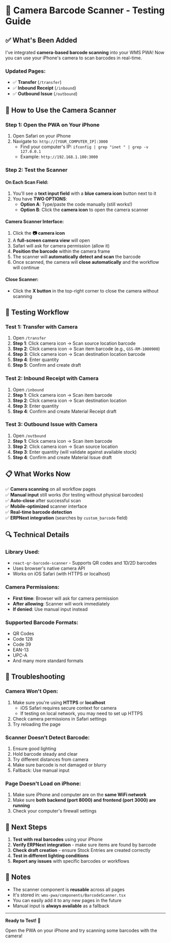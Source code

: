 # 📱 Camera Barcode Scanner - Testing Guide

## ✅ What's Been Added

I've integrated **camera-based barcode scanning** into your WMS PWA! Now you can use your iPhone's camera to scan barcodes in real-time.

### Updated Pages:
- ✅ **Transfer** (`/transfer`)
- ✅ **Inbound Receipt** (`/inbound`)
- ✅ **Outbound Issue** (`/outbound`)

## 📸 How to Use the Camera Scanner

### Step 1: Open the PWA on Your iPhone
1. Open Safari on your iPhone
2. Navigate to: `http://[YOUR_COMPUTER_IP]:3000`
   - Find your computer's IP: `ifconfig | grep "inet " | grep -v 127.0.0.1`
   - Example: `http://192.168.1.100:3000`

### Step 2: Test the Scanner

#### On Each Scan Field:
1. You'll see a **text input field** with a **blue camera icon** button next to it
2. You have **TWO OPTIONS**:
   - **Option A**: Type/paste the code manually (still works!)
   - **Option B**: Click the **camera icon** to open the camera scanner

#### Camera Scanner Interface:
1. Click the **📷 camera icon**
2. A **full-screen camera view** will open
3. Safari will ask for camera permission (allow it)
4. **Position the barcode** within the camera frame
5. The scanner will **automatically detect and scan** the barcode
6. Once scanned, the camera will **close automatically** and the workflow will continue

#### Close Scanner:
- Click the **X button** in the top-right corner to close the camera without scanning

## 🧪 Testing Workflow

### Test 1: Transfer with Camera
1. Open `/transfer`
2. **Step 1**: Click camera icon → Scan source location barcode
3. **Step 2**: Click camera icon → Scan item barcode (e.g., `GSS-RM-1000900`)
4. **Step 3**: Click camera icon → Scan destination location barcode
5. **Step 4**: Enter quantity
6. **Step 5**: Confirm and create draft

### Test 2: Inbound Receipt with Camera
1. Open `/inbound`
2. **Step 1**: Click camera icon → Scan item barcode
3. **Step 2**: Click camera icon → Scan destination location
4. **Step 3**: Enter quantity
5. **Step 4**: Confirm and create Material Receipt draft

### Test 3: Outbound Issue with Camera
1. Open `/outbound`
2. **Step 1**: Click camera icon → Scan item barcode
3. **Step 2**: Click camera icon → Scan source location
4. **Step 3**: Enter quantity (will validate against available stock)
5. **Step 4**: Confirm and create Material Issue draft

## 📋 What Works Now

✅ **Camera scanning** on all workflow pages  
✅ **Manual input** still works (for testing without physical barcodes)  
✅ **Auto-close** after successful scan  
✅ **Mobile-optimized** scanner interface  
✅ **Real-time barcode detection**  
✅ **ERPNext integration** (searches by `custom_barcode` field)

## 🔍 Technical Details

### Library Used:
- `react-qr-barcode-scanner` - Supports QR codes and 1D/2D barcodes
- Uses browser's native camera API
- Works on iOS Safari (with HTTPS or localhost)

### Camera Permissions:
- **First time**: Browser will ask for camera permission
- **After allowing**: Scanner will work immediately
- **If denied**: Use manual input instead

### Supported Barcode Formats:
- QR Codes
- Code 128
- Code 39
- EAN-13
- UPC-A
- And many more standard formats

## 🚨 Troubleshooting

### Camera Won't Open:
1. Make sure you're using **HTTPS** or **localhost**
   - iOS Safari requires secure context for camera
   - If testing on local network, you may need to set up HTTPS
2. Check camera permissions in Safari settings
3. Try reloading the page

### Scanner Doesn't Detect Barcode:
1. Ensure good lighting
2. Hold barcode steady and clear
3. Try different distances from camera
4. Make sure barcode is not damaged or blurry
5. Fallback: Use manual input

### Page Doesn't Load on iPhone:
1. Make sure iPhone and computer are on the **same WiFi network**
2. Make sure **both backend (port 8000) and frontend (port 3000) are running**
3. Check your computer's firewall settings

## 🎯 Next Steps

1. **Test with real barcodes** using your iPhone
2. **Verify ERPNext integration** - make sure items are found by barcode
3. **Check draft creation** - ensure Stock Entries are created correctly
4. **Test in different lighting conditions**
5. **Report any issues** with specific barcodes or workflows

## 📝 Notes

- The scanner component is **reusable** across all pages
- It's stored in: `wms-pwa/components/BarcodeScanner.tsx`
- You can easily add it to any new pages in the future
- Manual input is **always available** as a fallback

---

**Ready to Test!** 🚀

Open the PWA on your iPhone and try scanning some barcodes with the camera!




